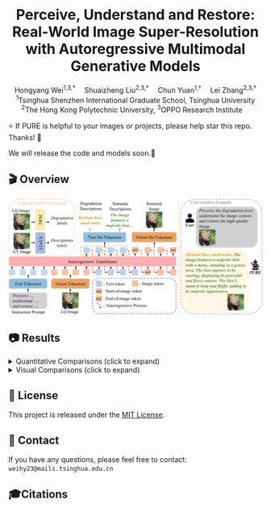 <div align="center">


<h1>Perceive, Understand and Restore: Real-World Image Super-Resolution with Autoregressive Multimodal Generative Models</h1>

<div>
    <span>Hongyang Wei<sup>1,3,*</sup></span>&emsp;
    <span>Shuaizheng Liu<sup>2,3,*</sup></span>&emsp;
    <span>Chun Yuan<sup>1,†</sup></span>&emsp;
    <span>Lei Zhang<sup>2,3,†</sup></span>
</div>
<div>
    <sup>1</sup>Tsinghua Shenzhen International Graduate School, Tsinghua University
</div>
<div>
    <sup>2</sup>The Hong Kong Polytechnic University, <sup>3</sup>OPPO Research Institute&emsp; 
</div>

<!-- [[paper]](https://arxiv.org/pdf/2406.08177) -->

</div>


:star: If PURE is helpful to your images or projects, please help star this repo. Thanks! :hugs:

We will release the code and models soon.🚀


## 🎬 Overview
![overview](figs/pipeline.png)


## 📷 Results

<details>
<summary>Quantitative Comparisons (click to expand)</summary>

<p align="center">
  <img width="900" src="figs/quantitative1.png">
</p>

<p align="center">
  <img width="400" src="figs/quantitative2.png">
</p>
</details>

<details>
<summary>Visual Comparisons (click to expand)</summary>

<p align="center">
  <img width="900" src="figs/visual.png">
</p>

<p align="center">
  <img width="900" src="figs/supp1.png">
</p>

<p align="center">
  <img width="900" src="figs/supp2.png">
</p>
</details>

## 🎫 License
This project is released under the [MIT License](LICENSE).

## 📧 Contact
If you have any questions, please feel free to contact: `weihy23@mails.tsinghua.edu.cn`


## 🎓Citations
<!-- If our PURE helps your research or work, please consider citing our paper.
The following are BibTeX references: -->

```

```